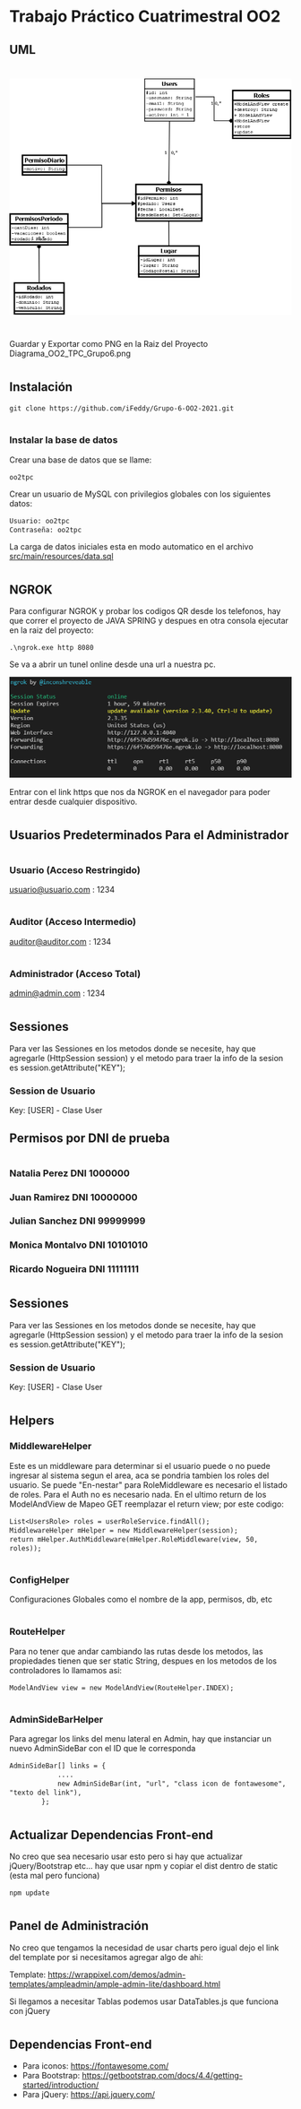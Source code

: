 # Trabajo Práctico Cuatrimestral OO2

## UML
#
![UML](Diagrama_OO2_TPC_Grupo6.png)
#
Guardar y Exportar como PNG en la Raiz del Proyecto Diagrama_OO2_TPC_Grupo6.png
#
## Instalación

```
git clone https://github.com/iFeddy/Grupo-6-OO2-2021.git
```
#
### Instalar la base de datos

Crear una base de datos que se llame:
```
oo2tpc
```
Crear un usuario de MySQL con privilegios globales con los siguientes datos:

```
Usuario: oo2tpc
Contraseña: oo2tpc
```

La carga de datos iniciales esta en modo automatico en el archivo [src/main/resources/data.sql](src/main/resources/data.sql)

#
## NGROK

Para configurar NGROK y probar los codigos QR desde los telefonos, hay que correr el proyecto de JAVA SPRING y despues en otra consola ejecutar en la raiz del proyecto:

```
.\ngrok.exe http 8080
```
Se va a abrir un tunel online desde una url a nuestra pc. 

![UML](ngrok.png)

Entrar con el link https que nos da NGROK en el navegador para poder entrar desde cualquier dispositivo.

#
## Usuarios Predeterminados Para el Administrador
#
### Usuario (Acceso Restringido)
usuario@usuario.com : 1234
#
### Auditor (Acceso Intermedio)
auditor@auditor.com : 1234
#
### Administrador (Acceso Total)
admin@admin.com : 1234
#
## Sessiones
Para ver las Sessiones en los metodos donde se necesite, hay que agregarle (HttpSession session) y el metodo para traer la info de la sesion es session.getAttribute("KEY");

### Session de Usuario
Key: [USER] - Clase User

## Permisos por DNI de prueba
#
### Natalia Perez DNI 1000000
### Juan Ramirez DNI 10000000
### Julian Sanchez DNI 99999999
### Monica Montalvo DNI 10101010
### Ricardo Nogueira DNI 11111111
#

#
## Sessiones
Para ver las Sessiones en los metodos donde se necesite, hay que agregarle (HttpSession session) y el metodo para traer la info de la sesion es session.getAttribute("KEY");

### Session de Usuario
Key: [USER] - Clase User


#

## Helpers

### MiddlewareHelper
Este es un middleware para determinar si el usuario puede o no puede ingresar al sistema segun el area, aca se pondria tambien los roles del usuario. Se puede "En-nestar" para RoleMiddleware es necesario el listado de roles. Para el Auth no es necesario nada.
En el ultimo return de los ModelAndView de Mapeo GET reemplazar el return view; por este codigo:

```
List<UsersRole> roles = userRoleService.findAll();
MiddlewareHelper mHelper = new MiddlewareHelper(session);
return mHelper.AuthMiddleware(mHelper.RoleMiddleware(view, 50, roles));
```
#
### ConfigHelper
Configuraciones Globales como el nombre de la app, permisos, db, etc
#
### RouteHelper
Para no tener que andar cambiando las rutas desde los metodos, las propiedades tienen que ser static String, despues en los metodos de los controladores lo llamamos asi:

```
ModelAndView view = new ModelAndView(RouteHelper.INDEX);
```
#
### AdminSideBarHelper
Para agregar los links del menu lateral en Admin, hay que instanciar un nuevo AdminSideBar con el ID que le corresponda

```
AdminSideBar[] links = {
            ....
            new AdminSideBar(int, "url", "class icon de fontawesome", "texto del link"),
        };      
```
#
## Actualizar Dependencias Front-end
No creo que sea necesario usar esto pero si hay que actualizar jQuery/Bootstrap etc... hay que usar npm y copiar el dist dentro de static (esta mal pero funciona)

```
npm update
```

#
## Panel de Administración

No creo que tengamos la necesidad de usar charts pero igual dejo el link del template por si necesitamos agregar algo de ahi:

Template: https://wrappixel.com/demos/admin-templates/ampleadmin/ample-admin-lite/dashboard.html

Si llegamos a necesitar Tablas podemos usar DataTables.js que funciona con jQuery

#
## Dependencias Front-end

- Para iconos: https://fontawesome.com/
- Para Bootstrap: https://getbootstrap.com/docs/4.4/getting-started/introduction/
- Para jQuery: https://api.jquery.com/